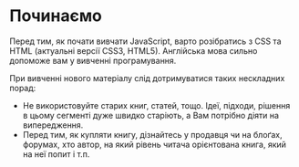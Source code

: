 # Починаємо

Перед тим, як почати вивчати JavaScript, варто розібратись з CSS та HTML (актуальні версії CSS3, HTML5).
Англійська мова сильно допоможе вам у вивченні програмування.

При вивченні нового матеріалу слід дотримуватися таких нескладних порад:

* Не використовуйте старих книг, статей, тощо. Ідеї, підходи, рішення в цьому сегменті дуже швидко старіють, а Вам потрібно діяти на випередження.
* Перед тим, як купляти книгу, дізнайтесь у продавця чи на блоґах, форумах, хто автор, на який рівень читача орієнтована книга, який на неї попит і т.п.

